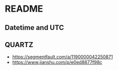 # README
## Datetime and UTC

## QUARTZ
* https://segmentfault.com/a/1190000042250871
* https://www.jianshu.com/p/e0ed8877f98c

